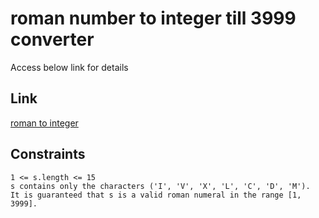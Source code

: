 # roman number to integer till 3999 converter

Access below link for details
## Link
[roman to integer](https://leetcode.com/problems/roman-to-integer/)

## Constraints

    1 <= s.length <= 15
    s contains only the characters ('I', 'V', 'X', 'L', 'C', 'D', 'M').
    It is guaranteed that s is a valid roman numeral in the range [1, 3999].
